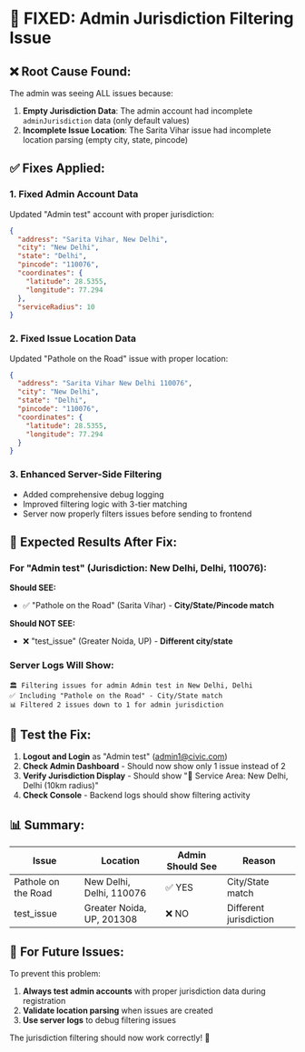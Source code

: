 # 🔧 FIXED: Admin Jurisdiction Filtering Issue

## ❌ **Root Cause Found:**

The admin was seeing ALL issues because:

1. **Empty Jurisdiction Data**: The admin account had incomplete `adminJurisdiction` data (only default values)
2. **Incomplete Issue Location**: The Sarita Vihar issue had incomplete location parsing (empty city, state, pincode)

## ✅ **Fixes Applied:**

### 1. **Fixed Admin Account Data** 
Updated "Admin test" account with proper jurisdiction:
```json
{
  "address": "Sarita Vihar, New Delhi",
  "city": "New Delhi", 
  "state": "Delhi",
  "pincode": "110076",
  "coordinates": {
    "latitude": 28.5355,
    "longitude": 77.294
  },
  "serviceRadius": 10
}
```

### 2. **Fixed Issue Location Data**
Updated "Pathole on the Road" issue with proper location:
```json
{
  "address": "Sarita Vihar New Delhi 110076",
  "city": "New Delhi",
  "state": "Delhi", 
  "pincode": "110076",
  "coordinates": {
    "latitude": 28.5355,
    "longitude": 77.294
  }
}
```

### 3. **Enhanced Server-Side Filtering**
- Added comprehensive debug logging
- Improved filtering logic with 3-tier matching
- Server now properly filters issues before sending to frontend

## 🧪 **Expected Results After Fix:**

### For "Admin test" (Jurisdiction: New Delhi, Delhi, 110076):

**Should SEE:**
- ✅ "Pathole on the Road" (Sarita Vihar) - **City/State/Pincode match**

**Should NOT SEE:**
- ❌ "test_issue" (Greater Noida, UP) - **Different city/state**

### Server Logs Will Show:
```
🏛️ Filtering issues for admin Admin test in New Delhi, Delhi
✅ Including "Pathole on the Road" - City/State match
📊 Filtered 2 issues down to 1 for admin jurisdiction
```

## 🎯 **Test the Fix:**

1. **Logout and Login** as "Admin test" (admin1@civic.com)
2. **Check Admin Dashboard** - Should now show only 1 issue instead of 2
3. **Verify Jurisdiction Display** - Should show "📍 Service Area: New Delhi, Delhi (10km radius)"
4. **Check Console** - Backend logs should show filtering activity

## 📊 **Summary:**

| Issue | Location | Admin Should See | Reason |
|-------|----------|------------------|---------|
| Pathole on the Road | New Delhi, Delhi, 110076 | ✅ YES | City/State match |
| test_issue | Greater Noida, UP, 201308 | ❌ NO | Different jurisdiction |

## 🔧 **For Future Issues:**

To prevent this problem:
1. **Always test admin accounts** with proper jurisdiction data during registration
2. **Validate location parsing** when issues are created
3. **Use server logs** to debug filtering issues

The jurisdiction filtering should now work correctly! 🎉